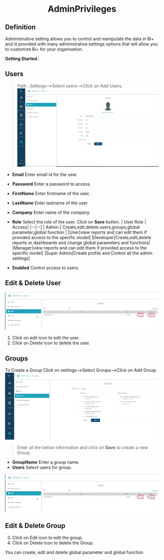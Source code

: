  <center><h1>AdminPrivileges</h1></center>
 
## Definition
Administrative setting allows you to control and manipulate the data in Bi+ and is provided with many administrative settings options that will allow you to customize Bi+ for your organisation.

**Getting Started :**
## Users
> Path : Settings-->Select users-->Click on Add Users.
![enter image description here](https://raw.githubusercontent.com/sv18042016/fp1/34ae99ea80597fc08c96c787a88d8951979862b1/images/users.png)

- **Email** Enter email id for the user.
- **Password** Enter a password to access.
- **FirstName** Enter firstname of the user.
- **LastName** Enter lastname of the user. 
- **Company** Enter name of the company.
- **Role** Select the role of the user.
Click on **Save** button.
| User Role |  Access|
|--|--|
| Admin | Create,edit,delete users,groups,global parameter,global function |
|User|view reports and can edit them if provided access to the specific model|
|Developer|Create,edit,delete reports or dashboards and change global parameters and functions|
|Manager|view reports and can edit them if provided access to the specific model|
|Super Admin|Create profile and Control all the admin settings|

- **Enabled** Control access to users.

## Edit & Delete User
![enter image description here](https://raw.githubusercontent.com/sv18042016/fp1/fed976f79b3ba765a8bc3b9ca665de4de0fd2681/images/user_edit.png)

1. Click on edit icon to edit the user.
2. Click on Delete icon to delete the user.

## Groups

To Create a Group Click on settings-->Select Groups-->Click on Add Group.
![enter image description here](https://raw.githubusercontent.com/sv18042016/fp1/b6af863fbeb6584b8a139d0f303840ab6893da5e/images/groups.png)

>Enter all the below information and click on **Save** to create a new Group.

- **GroupName** Enter a gruop name.
- **Users** Select  users for group.

![enter image description here](https://raw.githubusercontent.com/sv18042016/fp1/fed976f79b3ba765a8bc3b9ca665de4de0fd2681/images/user_edit.png)

## Edit & Delete Group

3. Click on Edit icon to edit the group.
4. Click on Delete icon to delete the Group.

You can create, edit and delete global parameter and global function


<!--stackedit_data:
eyJoaXN0b3J5IjpbLTI4MTg0NTU0LDQ2NTc2NjgxNiwtOTc0Nj
YwMTg3XX0=
-->